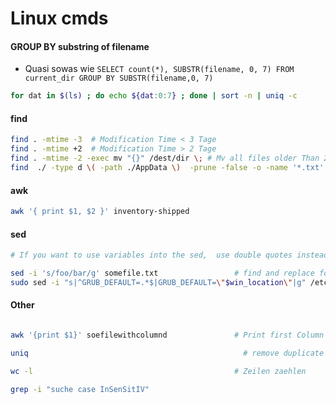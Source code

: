 # Linux cmds
#### GROUP BY substring of filename
* Quasi sowas wie `SELECT count(*), SUBSTR(filename, 0, 7) FROM current_dir GROUP BY SUBSTR(filename,0, 7)`

```sh
for dat in $(ls) ; do echo ${dat:0:7} ; done | sort -n | uniq -c
```

#### find
```sh
find . -mtime -3  # Modification Time < 3 Tage
find . -mtime +2  # Modification Time > 2 Tage
find . -mtime -2 -exec mv "{}" /dest/dir \; # Mv all files older Than 2 days to /dest/dir
find  ./ -type d \( -path ./AppData \)  -prune -false -o -name '*.txt' # Alle .txt-Dateien ausser in ./AppData
```
#### awk

```sh
awk '{ print $1, $2 }' inventory-shipped
```


#### sed
```sh
# If you want to use variables into the sed,  use double quotes instead of single quotes

sed -i 's/foo/bar/g' somefile.txt                 # find and replace foo with bar in somefile.txt
sudo sed -i "s|^GRUB_DEFAULT=.*$|GRUB_DEFAULT=\"$win_location\"|g" /etc/default/grub
``` 

#### Other
```sh

awk '{print $1}' soefilewithcolumnd               # Print first Column

uniq 	                                            # remove duplicate lines

wc -l                                             # Zeilen zaehlen

grep -i "suche case InSenSitIV"
```


